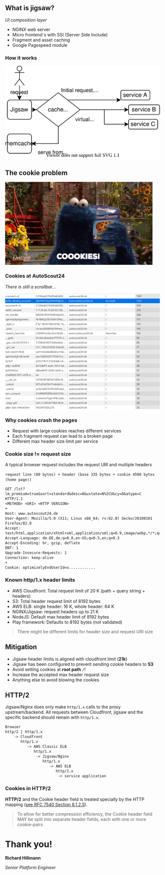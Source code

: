 ## What is jigsaw?

_UI composition layer_

- NGINX web server <!-- .element: class="fragment" data-fragment-index="0" -->
- Micro frontend`s with SSI (Server Side Include) <!-- .element: class="fragment" data-fragment-index="1" -->
- Fragment and asset caching <!-- .element: class="fragment" data-fragment-index="2" -->
- Google Pagespeed module <!-- .element: class="fragment" data-fragment-index="3" -->

<!-- vertical -->

### How it works

![Jigsaw SSI flow](ssi-flow.svg) <!-- .element: style="width:100%; background-color:#fff" -->

<!-- section -->

## The cookie problem

![cookie monster](cookiemonster.gif)

<!-- vertical -->

### Cookies at AutoScout24

_There is still a scrollbar..._

![Jigsaw SSI flow](cookies.png)

<!-- vertical -->

### Why cookies crash the pages

- Request with large cookies reaches different services
- Each fragment request can lead to a broken page
- Different max header size limit per service

<!-- vertical -->

### Cookie size != request size

A typical browser request includes the request URI and multiple headers

`request line (80 bytes) + header (base 335 bytes + cookie 4500 bytes (home page))`

```ht
GET /lst?lm_premium=true&sort=standard&desc=0&ustate=N%2CU&cy=D&atype=C HTTP/1.1
<METHOD> <URI> <HTTP VERSION>
+
Host: www.autoscout24.de
User-Agent: Mozilla/5.0 (X11; Linux x86_64; rv:82.0) Gecko/20100101 Firefox/82.0
Accept: text/html,application/xhtml+xml,application/xml;q=0.9,image/webp,*/*;q=0.8
Accept-Language: de-DE,de;q=0.8,en-US;q=0.5,en;q=0.3
Accept-Encoding: br, gzip, deflate
DNT: 1
Upgrade-Insecure-Requests: 1
Connection: keep-alive
+
Cookie: optimizelyEndUserId=o............
```

<!-- section -->

### Known http/1.x header limits

- AWS Cloudfront: Total request limit of 20 K (path + query string + headers) <!-- .element: class="fragment" data-fragment-index="0" -->
- S3: Total header request limit of 8192 bytes <!-- .element: class="fragment" data-fragment-index="0" -->
- AWS ELB: single header: 16 K, whole header: 64 K <!-- .element: class="fragment" data-fragment-index="0" -->
- NGINX/Jigsaw: request headers up to 21 K <!-- .element: class="fragment" data-fragment-index="1" -->
- NodeJS: Default max header limit of 8192 bytes <!-- .element: class="fragment" data-fragment-index="2" -->
- Play framework: Defaults to 8192 bytes (not validated) <!-- .element: class="fragment" data-fragment-index="2" -->

> There might be different limits for header size and request URI size

<!-- vertical -->

## Mitigation

- Jigsaw header limits is aligned with cloudfront limit (**21k**)
- Jigsaw has been configured to prevent sending cookie headers to **S3**
- Avoid setting cookies at **root path** `/`!
- Increase the accepted max header request size
- Anything else to avoid blowing the cookies

<!-- section -->

## HTTP/2

Jigsaw/Nginx does only make `http/1.x` calls to the proxy upstream/backend. All requests between Cloudfront, jigsaw and the specific backend should remain with `http/1.x`.

```text
Browser
http/2 | http/1.x
    -> Cloudfront
       http/1.x
          -> AWS Classic ELB
             http/1.x
              -> Jigsaw/Nginx
                 http/1.x
                    -> AWS ELB
                       http/1.x
                        -> service application
```

<!-- vertical -->

### Cookies in HTTP/2

**HTTP/2** and the Cookie header field is treated specially by the HTTP mapping ([see RFC 7540 Section 8.1.2.5](https://tools.ietf.org/html/rfc7540#section-8.1.2.5)).

> To allow for better compression efficiency, the Cookie header field MAY be split into separate header fields, each with one or more cookie-pairs

<!-- section -->

# Thank you!

**Richard Hillmann**

_Senior Platform Engineer_
